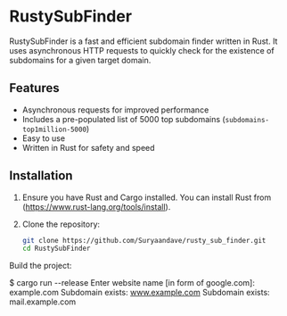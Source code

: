 # RustySubFinder

RustySubFinder is a fast and efficient subdomain finder written in Rust. It uses asynchronous HTTP requests to quickly check for the existence of subdomains for a given target domain.

## Features

- Asynchronous requests for improved performance
- Includes a pre-populated list of 5000 top subdomains (`subdomains-top1million-5000`)
- Easy to use
- Written in Rust for safety and speed

## Installation

1. Ensure you have Rust and Cargo installed. You can install Rust from (https://www.rust-lang.org/tools/install).

2. Clone the repository:

   ```sh
   git clone https://github.com/Suryaandave/rusty_sub_finder.git
   cd RustySubFinder
Build the project:


$ cargo run --release
Enter website name [in form of google.com]: example.com
Subdomain exists: www.example.com
Subdomain exists: mail.example.com

